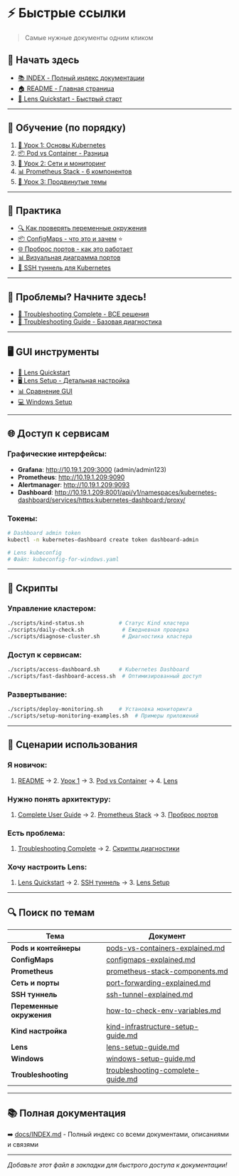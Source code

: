 # ⚡ Быстрые ссылки

> Самые нужные документы одним кликом

## 🚀 **Начать здесь**
- [📚 INDEX - Полный индекс документации](docs/INDEX.md)
- [🏠 README - Главная страница](README.md)
- [🚀 Lens Quickstart - Быстрый старт](LENS-QUICKSTART.md)

---

## 📖 **Обучение (по порядку)**
1. [📘 Урок 1: Основы Kubernetes](docs/learning-guide-01-basics.md)
2. [📦 Pod vs Container - Разница](docs/pods-vs-containers-explained.md)
3. [📗 Урок 2: Сети и мониторинг](docs/learning-guide-02-networking-monitoring.md)
4. [📊 Prometheus Stack - 6 компонентов](docs/prometheus-stack-components.md)
5. [📙 Урок 3: Продвинутые темы](docs/learning-guide-03-advanced-topics.md)

---

## 🔧 **Практика**
- [🔍 Как проверять переменные окружения](docs/how-to-check-env-variables.md)
- [📦 ConfigMaps - что это и зачем](docs/configmaps-explained.md) ⭐
- [🌐 Проброс портов - как это работает](docs/port-forwarding-explained.md)
- [📊 Визуальная диаграмма портов](docs/port-mapping-diagram.md)
- [🔐 SSH туннель для Kubernetes](docs/ssh-tunnel-explained.md)

---

## 🚨 **Проблемы? Начните здесь!**
- [🚨 Troubleshooting Complete - ВСЕ решения](docs/troubleshooting-complete-guide.md)
- [🔧 Troubleshooting Guide - Базовая диагностика](docs/troubleshooting-guide.md)

---

## 🖥️ **GUI инструменты**
- [🚀 Lens Quickstart](LENS-QUICKSTART.md)
- [🖥️ Lens Setup - Детальная настройка](docs/lens-setup-guide.md)
- [📊 Сравнение GUI](docs/gui-tools-comparison.md)
- [💻 Windows Setup](docs/windows-setup-guide.md)

---

## 🌐 **Доступ к сервисам**

### **Графические интерфейсы**:
- **Grafana**: http://10.19.1.209:3000 (admin/admin123)
- **Prometheus**: http://10.19.1.209:9090
- **Alertmanager**: http://10.19.1.209:9093
- **Dashboard**: http://10.19.1.209:8001/api/v1/namespaces/kubernetes-dashboard/services/https:kubernetes-dashboard:/proxy/

### **Токены**:
```bash
# Dashboard admin token
kubectl -n kubernetes-dashboard create token dashboard-admin

# Lens kubeconfig
# Файл: kubeconfig-for-windows.yaml
```

---

## 📁 **Скрипты**

### **Управление кластером**:
```bash
./scripts/kind-status.sh           # Статус Kind кластера
./scripts/daily-check.sh            # Ежедневная проверка
./scripts/diagnose-cluster.sh       # Диагностика кластера
```

### **Доступ к сервисам**:
```bash
./scripts/access-dashboard.sh      # Kubernetes Dashboard
./scripts/fast-dashboard-access.sh  # Оптимизированный доступ
```

### **Развертывание**:
```bash
./scripts/deploy-monitoring.sh     # Установка мониторинга
./scripts/setup-monitoring-examples.sh  # Примеры приложений
```

---

## 🎯 **Сценарии использования**

### **Я новичок**:
1. [README](README.md) → 2. [Урок 1](docs/learning-guide-01-basics.md) → 3. [Pod vs Container](docs/pods-vs-containers-explained.md) → 4. [Lens](LENS-QUICKSTART.md)

### **Нужно понять архитектуру**:
1. [Complete User Guide](docs/complete-user-guide.md) → 2. [Prometheus Stack](docs/prometheus-stack-components.md) → 3. [Проброс портов](docs/port-forwarding-explained.md)

### **Есть проблема**:
1. [Troubleshooting Complete](docs/troubleshooting-complete-guide.md) → 2. [Скрипты диагностики](docs/troubleshooting-guide.md)

### **Хочу настроить Lens**:
1. [Lens Quickstart](LENS-QUICKSTART.md) → 2. [SSH туннель](docs/ssh-tunnel-explained.md) → 3. [Lens Setup](docs/lens-setup-guide.md)

---

## 🔍 **Поиск по темам**

| Тема | Документ |
|------|----------|
| **Pods и контейнеры** | [pods-vs-containers-explained.md](docs/pods-vs-containers-explained.md) |
| **ConfigMaps** | [configmaps-explained.md](docs/configmaps-explained.md) |
| **Prometheus** | [prometheus-stack-components.md](docs/prometheus-stack-components.md) |
| **Сеть и порты** | [port-forwarding-explained.md](docs/port-forwarding-explained.md) |
| **SSH туннель** | [ssh-tunnel-explained.md](docs/ssh-tunnel-explained.md) |
| **Переменные окружения** | [how-to-check-env-variables.md](docs/how-to-check-env-variables.md) |
| **Kind настройка** | [kind-infrastructure-setup-guide.md](docs/kind-infrastructure-setup-guide.md) |
| **Lens** | [lens-setup-guide.md](docs/lens-setup-guide.md) |
| **Windows** | [windows-setup-guide.md](docs/windows-setup-guide.md) |
| **Troubleshooting** | [troubleshooting-complete-guide.md](docs/troubleshooting-complete-guide.md) |

---

## 📚 **Полная документация**
➡️ [docs/INDEX.md](docs/INDEX.md) - Полный индекс со всеми документами, описаниями и связями

---

*Добавьте этот файл в закладки для быстрого доступа к документации!*

